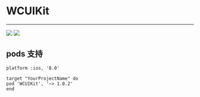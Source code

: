 # WCUIKit
---
![](https://img.shields.io/github/license/mashape/apistatus.svg)
![](https://img.shields.io/badge/pod-v1.0.2-yellowgreen.svg)

## pods 支持
```
platform :ios, '8.0'

target "YourProjectName" do
pod 'WCUIKit', '~> 1.0.2'
end
```
